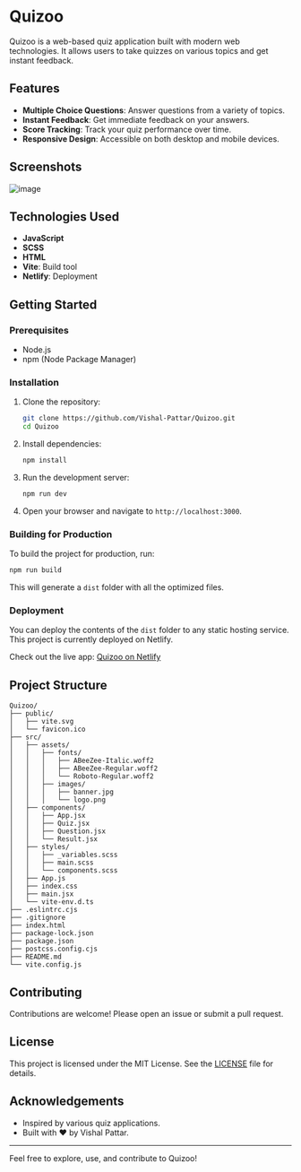 # Quizoo

Quizoo is a web-based quiz application built with modern web technologies. It allows users to take quizzes on various topics and get instant feedback.

## Features

- **Multiple Choice Questions**: Answer questions from a variety of topics.
- **Instant Feedback**: Get immediate feedback on your answers.
- **Score Tracking**: Track your quiz performance over time.
- **Responsive Design**: Accessible on both desktop and mobile devices.

## Screenshots

![image](https://github.com/Vishal-Pattar/Quizoo/assets/104265753/66bad8fe-63fd-4796-abaf-5e0a6a25e10a)

## Technologies Used

- **JavaScript**
- **SCSS**
- **HTML**
- **Vite**: Build tool
- **Netlify**: Deployment

## Getting Started

### Prerequisites

- Node.js
- npm (Node Package Manager)

### Installation

1. Clone the repository:
   ```bash
   git clone https://github.com/Vishal-Pattar/Quizoo.git
   cd Quizoo
   ```

2. Install dependencies:
   ```bash
   npm install
   ```

3. Run the development server:
   ```bash
   npm run dev
   ```

4. Open your browser and navigate to `http://localhost:3000`.

### Building for Production

To build the project for production, run:
```bash
npm run build
```

This will generate a `dist` folder with all the optimized files.

### Deployment

You can deploy the contents of the `dist` folder to any static hosting service. This project is currently deployed on Netlify.

Check out the live app: [Quizoo on Netlify](https://melodious-llama-9b6b16.netlify.app/)

## Project Structure

```
Quizoo/
├── public/
│   ├── vite.svg
│   └── favicon.ico
├── src/
│   ├── assets/
│   │   ├── fonts/
│   │   │   ├── ABeeZee-Italic.woff2
│   │   │   ├── ABeeZee-Regular.woff2
│   │   │   └── Roboto-Regular.woff2
│   │   ├── images/
│   │   │   ├── banner.jpg
│   │   │   └── logo.png
│   ├── components/
│   │   ├── App.jsx
│   │   ├── Quiz.jsx
│   │   ├── Question.jsx
│   │   └── Result.jsx
│   ├── styles/
│   │   ├── _variables.scss
│   │   ├── main.scss
│   │   └── components.scss
│   ├── App.js
│   ├── index.css
│   ├── main.jsx
│   └── vite-env.d.ts
├── .eslintrc.cjs
├── .gitignore
├── index.html
├── package-lock.json
├── package.json
├── postcss.config.cjs
├── README.md
└── vite.config.js
```

## Contributing

Contributions are welcome! Please open an issue or submit a pull request.

## License

This project is licensed under the MIT License. See the [LICENSE](LICENSE) file for details.

## Acknowledgements

- Inspired by various quiz applications.
- Built with ♥ by Vishal Pattar.

---

Feel free to explore, use, and contribute to Quizoo!
